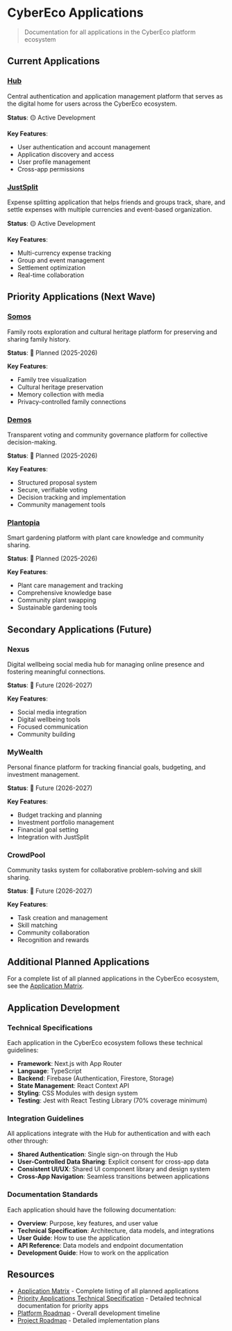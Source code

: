 # CyberEco Applications

> Documentation for all applications in the CyberEco platform ecosystem

## Current Applications

### [Hub](./hub.md)

Central authentication and application management platform that serves as the digital home for users across the CyberEco ecosystem.

**Status**: 🟡 Active Development

**Key Features**:
- User authentication and account management
- Application discovery and access
- User profile management
- Cross-app permissions

### [JustSplit](./justsplit.md)

Expense splitting application that helps friends and groups track, share, and settle expenses with multiple currencies and event-based organization.

**Status**: 🟡 Active Development

**Key Features**:
- Multi-currency expense tracking
- Group and event management
- Settlement optimization
- Real-time collaboration

## Priority Applications (Next Wave)

### [Somos](./priority-apps.md#-somos---family-roots-explorer)

Family roots exploration and cultural heritage platform for preserving and sharing family history.

**Status**: 🔵 Planned (2025-2026)

**Key Features**:
- Family tree visualization
- Cultural heritage preservation
- Memory collection with media
- Privacy-controlled family connections

### [Demos](./priority-apps.md#%EF%B8%8F-demos---community-governance)

Transparent voting and community governance platform for collective decision-making.

**Status**: 🔵 Planned (2025-2026)

**Key Features**:
- Structured proposal system
- Secure, verifiable voting
- Decision tracking and implementation
- Community management tools

### [Plantopia](./priority-apps.md#-plantopia---smart-gardening)

Smart gardening platform with plant care knowledge and community sharing.

**Status**: 🔵 Planned (2025-2026)

**Key Features**:
- Plant care management and tracking
- Comprehensive knowledge base
- Community plant swapping
- Sustainable gardening tools

## Secondary Applications (Future)

### Nexus

Digital wellbeing social media hub for managing online presence and fostering meaningful connections.

**Status**: 🔶 Future (2026-2027)

**Key Features**:
- Social media integration
- Digital wellbeing tools
- Focused communication
- Community building

### MyWealth

Personal finance platform for tracking financial goals, budgeting, and investment management.

**Status**: 🔶 Future (2026-2027)

**Key Features**:
- Budget tracking and planning
- Investment portfolio management
- Financial goal setting
- Integration with JustSplit

### CrowdPool

Community tasks system for collaborative problem-solving and skill sharing.

**Status**: 🔶 Future (2026-2027)

**Key Features**:
- Task creation and management
- Skill matching
- Community collaboration
- Recognition and rewards

## Additional Planned Applications

For a complete list of all planned applications in the CyberEco ecosystem, see the [Application Matrix](../planning/app-matrix.md).

## Application Development

### Technical Specifications

Each application in the CyberEco ecosystem follows these technical guidelines:

- **Framework**: Next.js with App Router
- **Language**: TypeScript
- **Backend**: Firebase (Authentication, Firestore, Storage)
- **State Management**: React Context API
- **Styling**: CSS Modules with design system
- **Testing**: Jest with React Testing Library (70% coverage minimum)

### Integration Guidelines

All applications integrate with the Hub for authentication and with each other through:

- **Shared Authentication**: Single sign-on through the Hub
- **User-Controlled Data Sharing**: Explicit consent for cross-app data
- **Consistent UI/UX**: Shared UI component library and design system
- **Cross-App Navigation**: Seamless transitions between applications

### Documentation Standards

Each application should have the following documentation:

- **Overview**: Purpose, key features, and user value
- **Technical Specification**: Architecture, data models, and integrations
- **User Guide**: How to use the application
- **API Reference**: Data models and endpoint documentation
- **Development Guide**: How to work on the application

## Resources

- [Application Matrix](../planning/app-matrix.md) - Complete listing of all planned applications
- [Priority Applications Technical Specification](./priority-apps.md) - Detailed technical documentation for priority apps
- [Platform Roadmap](../ROADMAP.md) - Overall development timeline
- [Project Roadmap](../planning/project-roadmap.md) - Detailed implementation plans